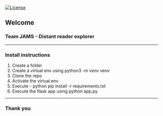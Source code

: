 [![License](https://img.shields.io/badge/License-Apache%202.0-blue.svg)](https://opensource.org/licenses/Apache-2.0)

## Welcome

### Team JAMS - Distant reader explorer
<hr>

### Install instructions
1. Create a folder
2. Create a virtual env using python3 -m venv venv
3. Clone the repo
4. Activate the virtual env
5. Execute - python pip install -r requirements.txt
6. Execute the flask app using python app.py

<hr>

### Thank you
